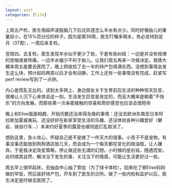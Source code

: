 ```yaml
---
layout: post
categories: [life]
---
```


上周五产检，医生用超声波股脑几下后诧异道怎么羊水有点少。同时好像胎儿的重量较小，在15%百分位的样子。因为是第36周，医生叮嘱多喝水，务必坚持到足月（37周），一周后来复检。

翌周四，去复检，医生发现羊水似乎更少了些，于是有些纠结：一边是并没有规律的宫缩或者阵痛，一边羊水偏少不利于胎儿。让我们周五再来一次做决定。我猜大概率周五是要去医院了。晚上把收拾了去一半的待产包填满东西。没想到事情会发生这么快，预计起码两周以后才会有动静，工作上还有一些事情没有完成，赶紧写perf review写到了一点钟。

内心是慌乱无比的。读到太多网上、身边朋友关于生育前后生活的种种惊天巨变，很难让人沉下心来体会这一刻。生活发生巨变是肯定的，而且大概率是朝着“不快乐”的方向发展。而那些第一次亲密接触的惊喜和奇妙感觉也应该会很短命

晚上和Elise面面相觑，开始历数还没来得及做的事情：还没去欧洲东南亚日本阿拉斯加夏威夷玩、还没好好在新家享受生活的乐趣、还没体验各种兴趣爱好（攀岩、骑自行车…）本来约好夏季的露营也被彻底打乱取消了。

想到这里，急火攻心，怀疑自己是不是做了一件天大的错事。小孩子不是宠物，有事没事还能放到狗狗酒店放几天，而会成为一个每天都在变化的拖油瓶，让人嫌弃。于是我决定改变策略，停止做这些无谓的幻想。小时候的座右铭，随遇而安。此时顺其自然，解决当下发生的事，关注当下的情感，可能让生活更好过一些。

周五早上很早起床，去抽血中心抽了管血（为了绿卡体检），回来吃了顿Elise妈妈做的早饭，然后装好待产包，开车到了医生的诊所。做了一些内检和监护以后，医生决定是时候去医院了。
